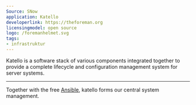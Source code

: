 ```yaml
---
Source: SNow
application: Katello
developerlink: https://theforeman.org
licensingmodel: open source
logo: /foremanhelmet.svg
tags:
- infrastruktur
---
```

Katello is a software stack of various components integrated together to provide a complete lifecycle and configuration management system for server systems.

---

Together with the free [Ansible](/software/ansible), katello forms our central system management.
